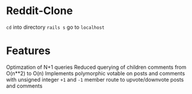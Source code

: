 # Reddit-Clone #
`cd` into directory
`rails s`
go to `localhost`

# Features #
Optimzation of N+1 queries
Reduced querying of children comments from O(n**2) to O(n)
Implements polymorphic votable on posts and comments with unsigned integer `+1` and `-1`
member route to upvote/downvote posts and comments
